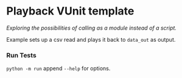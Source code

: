 # Playback VUnit template
*Exploring the possibilities of calling as a module instead of a script.*

Example sets up a csv read and plays it back to `data_out` as output.


### Run Tests
`python -m run` append `--help` for options.
